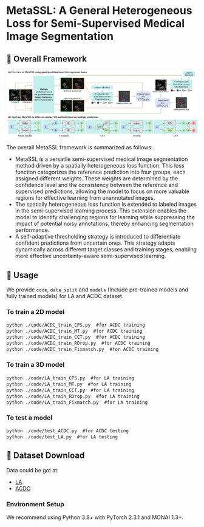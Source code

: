 # MetaSSL: A General Heterogeneous Loss for Semi-Supervised Medical Image Segmentation
## 📌 Overall Framework
![Framework](MetaSSL.png)

The overall MetaSSL framework is summarized as follows:
- MetaSSL is a versatile semi-supervised medical image segmentation method driven by a spatially heterogeneous loss function. This loss function categorizes the reference prediction into four groups, each assigned different weights. These weights are determined by the confidence level and the consistency between the reference and supervised predictions, allowing the model to focus on more valuable regions for effective learning from unannotated images.
- The spatially heterogeneous loss function is extended to labeled images in the semi-supervised learning process. This extension enables the model to identify challenging regions for learning while suppressing the impact of potential noisy annotations, thereby enhancing segmentation performance.
- A self-adaptive thresholding strategy is introduced to differentiate confident predictions from uncertain ones. This strategy adapts dynamically across different target classes and training stages, enabling more effective uncertainty-aware semi-supervised learning.

## 👀 Usage
We provide `code`, `data_split` and `models` (Include pre-trained models and fully trained models) for LA and ACDC dataset.


### To train a 2D model
```
python ./code/ACDC_train_CPS.py  #for ACDC training
python ./code/ACDC_train_MT.py  #for ACDC training
python ./code/ACDC_train_CCT.py  #for ACDC training
python ./code/ACDC_train_RDrop.py  #for ACDC training
python ./code/ACDC_train_Fixmatch.py  #for ACDC training
``` 

### To train a 3D model
```
python ./code/LA_train_CPS.py  #for LA training
python ./code/LA_train_MT.py  #for LA training
python ./code/LA_train_CCT.py  #for LA training
python ./code/LA_train_RDrop.py  #for LA training
python ./code/LA_train_Fixmatch.py  #for LA training
``` 

### To test a model
```
python ./code/test_ACDC.py  #for ACDC testing
python ./code/test_LA.py  #for LA testing
```


## 📁 Dataset Download
Data could be got at:
- [LA](https://github.com/yulequan/UA-MT/tree/master/data)
- [ACDC](https://github.com/HiLab-git/SSL4MIS/tree/master/data/ACDC)


### Environment Setup

We recommend using Python 3.8+ with PyTorch 2.3.1 and MONAI 1.3+.



